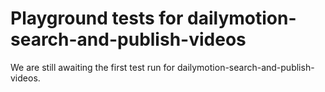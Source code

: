 # Playground tests for dailymotion-search-and-publish-videos
We are still awaiting the first test run for dailymotion-search-and-publish-videos.
